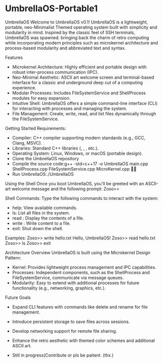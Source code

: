 # UmbrellaOS-Portable1

UmbrellaOS
Welcome to UmbrellaOS v0.1!
UmbrellaOS is a lightweight, portable, neo-Minimalist Themed operating system built with simplicity and modularity in mind. Inspired by the classic feel of SSH terminals, UmbrellaOS was spawned. bringing back the charm of retro computing while incorporating modern principles such as microkernel architecture and process-based modularity and abbreviated text and syntax.

Features
- Microkernel Architecture: Highly efficient and portable design with robust inter-process communication (IPC).
- Neo-Minimal Aesthetic: ASCII art welcome screen and terminal-based interface for a classic and underground deep cut of a computing experience.
- Modular Processes: Includes FileSystemService and ShellProcess modules for easy expansion.
- Intuitive Shell: UmbrellaOS offers a simple command-line interface (CLI) for interacting with processes and managing the system.
- File Management: Create, write, read, and list files dynamically through the FileSystemService.


Getting Started
Requirements:
- Compiler: C++ compiler supporting modern standards (e.g., GCC, Clang, MSVC).
- Libraries: Standard C++ libraries (<iostream>, <string>, <map>, etc.).
- Operating System: Linux, Windows, or macOS (portable design).
- Clone the UmbrellaOS repository
- Compile the source code:g++ -std=c++17 -o UmbrellaOS main.cpp ShellProcess.cpp FileSystemService.cpp MicroKernel.cpp

- Run UmbrellaOS:./UmbrellaOS



Using the Shell
Once you boot UmbrellaOS, you'll be greeted with an ASCII-art welcome message and the following prompt:
Zoso>>


Shell Commands:
Type the following commands to interact with the system:
- help: View available commands.
- ls: List all files in the system.
- read <filename>: Display the contents of a file.
- write <filename> <content>: Write content to a file.
- exit: Shut down the shell.

Examples:
Zoso>> write hello.txt Hello, UmbrellaOS!
Zoso>> read hello.txt
Zoso>> ls
Zoso>> exit



Architecture Overview
UmbrellaOS is built using the Microkernel Design Pattern:
- Kernel: Provides lightweight process management and IPC capabilities.
- Processes: Independent components, such as the ShellProcess and FileSystemService, communicate via message queues.
- Modularity: Easy to extend with additional processes for future functionality (e.g., networking, graphics, etc.).


Future Goals
- Expand CLI features with commands like delete and rename for file management.
- Introduce persistent storage to save files across sessions.
- Develop networking support for remote file sharing.
- Enhance the retro aesthetic with themed color schemes and additional ASCII art.

- Still in progress(Contribute or pls be paitent. (thx.)



